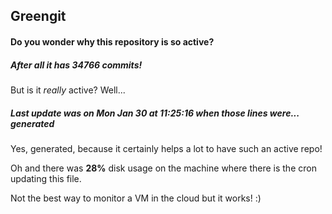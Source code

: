 ## Greengit

#### Do you wonder why this repository is so active?

##### After all it has 34766 commits!

But is it *really* active? Well...

##### Last update was on Mon Jan 30 at 11:25:16 when those lines were... generated

Yes, generated, because it certainly helps a lot to have such an active repo!

Oh and there was **28%** disk usage on the machine
where there is the cron updating this file.

Not the best way to monitor a VM in the cloud but it works! :)
